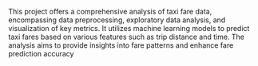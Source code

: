This project offers a comprehensive analysis of taxi fare data, encompassing data preprocessing, exploratory data analysis, and visualization of key metrics. It utilizes machine learning models to predict taxi fares based on various features such as trip distance and time. The analysis aims to provide insights into fare patterns and enhance fare prediction accuracy
